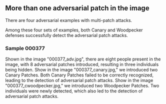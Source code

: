 ## More than one adversarial patch in the image

There are four adversarial examples with multi-patch attacks.

Among these four sets of examples, both Canary and Woodpecker defenses successfully detect the adversarial patch attacks.

### Sample 000377
Shown in the image "000377_adv.jpg", there are eight people present in the image, with 8 adversarial patches introduced, resulting in three individuals being hidden.
Show in the image "000377_canary.jpg," we introduced two Canary Patches. Both Canary Patches failed to be correctly recognized, leading to the detection of adversarial patch attacks.
Show in the image "000377_cwoodpecker.jpg," we introduced two Woodpecker Patches. Two individuals were newly detected, which also led to the detection of adversarial patch attacks.
